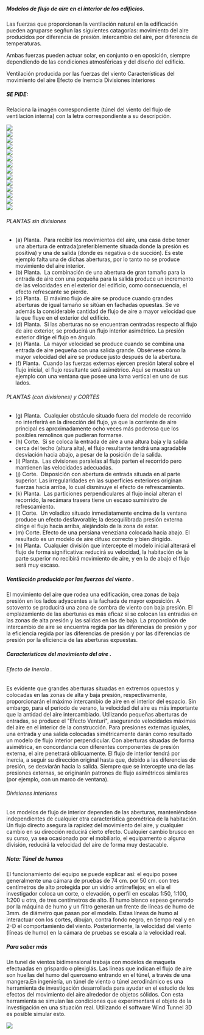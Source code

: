 ##### Modelos de flujo de aire en el interior de los edificios.

Las fuerzas que proporcionan la ventilación natural en la edificación pueden agruparse segñun las siguientes catagorías:
movimiento del aire producidos por diferencia de presión.
intercambio del aire, por diferencia de temperaturas.

Ambas fuerzas pueden actuar solar, en conjunto o en oposición, siempre dependiendo de las condiciones atmosféricas y del diseño del edificio.

Ventilación producida por las fuerzas del viento
Características del movimiento del aire
Efecto de Inerncia
Divisiones interiores

##### SE PIDE:
Relaciona la imagén correspondiente (túnel del viento del flujo de ventilación interna) con la letra correspondiente a su descripción.

<div class="mdl-grid">
<div class="mdl-cell mdl-cell--6-col mdl-typography--text-center">
<img src='./content/4/M4.34/flusch.2-copia.jpg'>
</div>
<div class="mdl-cell mdl-cell--6-col mdl-typography--text-center">
<img src='./content/4/M4.34/flusch.2.1.jpg'>
</div>
<div class="mdl-cell mdl-cell--6-col mdl-typography--text-center">
<img src='./content/4/M4.34/flusch.9.4.jpg'>
</div>
<div class="mdl-cell mdl-cell--6-col mdl-typography--text-center">
<img src='./content/4/M4.34/flusch.5.1.jpg'>
</div>
<div class="mdl-cell mdl-cell--6-col mdl-typography--text-center">
<img src='./content/4/M4.34/flusch.5.4.jpg'>
</div>
<div class="mdl-cell mdl-cell--6-col mdl-typography--text-center">
<img src='./content/4/M4.34/flusch.9.1.jpg'>
</div>
<div class="mdl-cell mdl-cell--6-col mdl-typography--text-center">
<img src='./content/4/M4.34/flusch.3.1.jpg'>
</div>
<div class="mdl-cell mdl-cell--6-col mdl-typography--text-center">
<img src='./content/4/M4.34/flusch.3.2.jpg'>
</div>
<div class="mdl-cell mdl-cell--6-col mdl-typography--text-center">
<img src='./content/4/M4.34/flusch.3.4.jpg'>
</div>
<div class="mdl-cell mdl-cell--6-col mdl-typography--text-center">
<img src='./content/4/M4.34/flusch.6.2.jpg'>
</div>
<div class="mdl-cell mdl-cell--6-col mdl-typography--text-center">
<img src='./content/4/M4.34/flusch.3.5.jpg'>
</div>
<div class="mdl-cell mdl-cell--6-col mdl-typography--text-center">
<img src='./content/4/M4.34/flusch.6.1.jpg'>
</div>
<div class="mdl-cell mdl-cell--6-col mdl-typography--text-center">
<img src='./content/4/M4.34/flusch.5.3.jpg'>
</div>
<div class="mdl-cell mdl-cell--6-col mdl-typography--text-center">
<img src='./content/4/M4.34/flusch.5.1.jpg'>
</div>
</div>

###### PLANTAS sin divisiones
- (a) Planta.  Para recibir los movimientos del aire, una casa debe tener una abertura de entrada(preferiblemente situada donde la presión es positiva) y una de salida (donde es negativa o de succión). Es este ejemplo falta una de dichas aberturas, por lo tanto no se produce movimiento del aire interior.
- (b) Planta.  La combinación de una abertura de gran tamaño para la entrada de aire con una pequeña para la salida produce un incremento de las velocidades en el exterior del edificio, como consecuencia, el efecto refrescante se pierde.
- (c) Planta.  El máximo flujo de aire se produce cuando grandes aberturas de igual tamaño se sitúan en fachadas opuestas. Se ve además la considerable cantidad de flujo de aire a mayor velocidad que la que fluye en el exterior del edificio.
- (d) Planta.  Si las aberturas no se encuentran centradas respecto al flujo de aire exterior, se producirá un flujo interior asimétrico. La presión exterior dirige el flujo en ángulo.
- (e) Planta.  La mayor velocidad se produce cuando se combina una entrada de aire pequeña con una salida grande. Obsérvese cómo la mayor velocidad del aire se produce justo después de la abertura.
- (f) Planta.  Cuando las fuerzas externas ejercen presión lateral sobre el flujo inicial, el flujo resultante será asimétrico. Aquí se muestra un ejemplo con una ventana que posee una lama vertical en uno de sus lados.

###### PLANTAS (con divisiones) y CORTES
- (g) Planta.  Cualquier obstáculo situado fuera del modelo de recorrido no interferirá en la dirección del flujo, ya que la corriente de aire principal es aproximadamente ocho veces más poderosa que los posibles remolinos que pudieran formarse.
- (h) Corte.  Si se coloca la entrada de aire a una altura baja y la salida cerca del techo (altura alta), el flujo resultante tendrá una agradable desviación hacia abajo, a pesar de la posición de la salida.
- (i) Planta.  Las divisiones paralelas al flujo parten el recorrido pero mantienen las velocidades adecuadas.
- (j) Corte.  Disposición con abertura de entrada situada en al parte superior. Las irregularidades en las superficies exteriores originan fuerzas hacia arriba, lo cual disminuye el efecto de refrescamiento.
- (k) Planta.  Las particiones perpendiculares al flujo incial alteran el recorrido, la recámara trasera tiene un escaso suministro de refrescamiento.
- (l) Corte.  Un voladizo situado inmediatamente encima de la ventana produce un efecto desfavorable; la desequilibrada presión externa dirige el flujo hacia arriba, alejándolo de la zona de estar.
- (m) Corte. Efecto de una persiana veneziana colocada hacia abajo. El resultado es un modelo de aire difuso correcto y bien dirigido.
- (n) Planta.  Cualquier división que intercepte el modelo inicial alterará el flujo de forma significativa: reducirá su velocidad, la habitación de la parte superior no recibirá movimiento de aire, y en la de abajo el flujo será muy escaso.


##### Ventilación producida por las fuerzas del viento .  
El movimiento del aire que rodea una edificación, crea zonas de baja presión en los lados adyacentes a la fachada de mayor exposición. A sotovento se producirá una zona de sombra de viento con baja presión.
El emplazamiento de las aberturas es más eficaz si se colocan las entradas en las zonas de alta presión y las salidas en las de baja. La proporcioón de intercambio de aire se encuentra regida por las diferencias de presión y por la eficiencia regida por las diferencias de presión y por
las diferencias de presión por la eficiencia de las aberturas expuestas.

##### Características del movimiento del aire . 

###### Efecto de Inercia . 
Es evidente que grandes aberturas situadas en extremos opuestos y colocadas en las zonas de alta y baja presión, respectivamente, proporcionarán el máximo intercambio de aire en el interior del espacio. Sin embargo, para el período de verano, la velocidad del aire es más importante que la antidad del aire intercambiado.
Utilizando pequeñas aberturas de entradas, se produce el "Efecto Venturi", asegurando velocidades máximas del aire en el interior de la construcción. Para presiones externas iguales, una entrada y una salida colocadas simétricamente darán como resultado un modelo de flujo interior perpendicular. Con aberturas situadas de forma asimétrica, en concordancia con diferentes componentes de presión externa, el aire penetrará oblicuamente.
El flujo de interior tendrá por inercia, a seguir su dirección original hasta que, debido a las diferencias de presión, se desviarán hacia la salida. Siempre que se intercepte una de las presiones externas, se originarán patrones de flujo asimétricos similares (por ejemplo, con un marco de ventana).

###### Divisiones interiores  
Los modelos de flujo de interior dependen de las aberturas, manteniéndose independientes de cualquier otra característica geométrica de la habitación. Un flujo directo asegura la rapidez del movimiento del aire, y cualquier cambio en su dirección reducirá cierto efecto. Cualquier cambio brusco en su curso, ya sea ocasionado por el mobiliario, el equipamento o alguna división, reducirá la velocidad del aire de forma muy destacable.

##### Nota: Túnel de humos
El funcionamiento del equipo se puede explicar así: el equipo posee generalmente una cámara de pruebas de 74 cm. por 50 cm. con tres centímetros de alto protegida por un vidrio antirreflejos; en ella el investigador coloca un corte, o elevación, o perfil en escalas 1:50, 1:100, 1:200 u otra, de tres centímetros de alto. El humo blanco espeso generado por la máquina de humo y un filtro generan un frente de líneas de humo de 3mm. de diámetro que pasan por el modelo.
Estas líneas de humo al interactuar con los cortes, dibujan, contra fondo negro, en tiempo real y en 2-D el comportamiento del viento. Posteriormente, la velocidad del viento (líneas de humo) en la cámara de pruebas se escala a la velocidad real.
  
##### Para saber más
Un tunel de vientos bidimensional trabaja con modelos de maqueta efectuadas en grispardo o plexiglás. Las líneas que indican el flujo de aire son huellas del humo del queroseno entrando en el túnel, a través de una mangera.En ingeniería, un túnel de viento o túnel aerodinámico es una herramienta de investigación desarrollada para ayudar en el estudio de los efectos del movimiento del aire alrededor de objetos sólidos. Con esta herramienta se simulan las condiciones que experimentará el objeto de la investigación en una situación real. Utilizando el software Wind Tunnel 3D es posible simular esto.

<div class="mdl-grid">
<div class="mdl-cell mdl-cell--10-col mdl-cell--1-offset mdl-typography--text-center">
<img src='./content/4/M4.34/tunel.jpg'>
</div>
</div>
